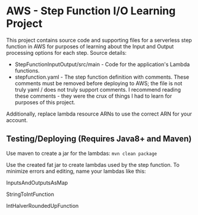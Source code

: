 # AWS - Step Function I/O Learning Project

This project contains source code and supporting files for a serverless step function in AWS for purposes of learning 
about the Input and Output processing options for each step.  Source details:

- StepFunctionInputOutput/src/main - Code for the application's Lambda functions. 
- stepfunction.yaml - The step function definition with comments.  These comments must be removed before deploying to 
AWS; the file is not truly yaml / does not truly support comments.  I recommend reading these comments - they were the 
crux of things I had to learn for purposes of this project.


Additionally, replace lambda resource ARNs to use the correct ARN for your account.  

## Testing/Deploying (Requires Java8+ and Maven)

Use maven to create a jar for the lambdas:
```mvn clean package```

Use the created fat jar to create lambdas used by the step function.  To minimize errors and editing, name your lambdas
like this:

InputsAndOutputsAsMap

StringToIntFunction

IntHalverRoundedUpFunction